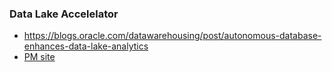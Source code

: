### Data Lake Accelelator

* https://blogs.oracle.com/datawarehousing/post/autonomous-database-enhances-data-lake-analytics
* [PM site](https://bit.ly/adb-datalake)
